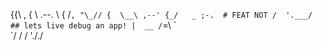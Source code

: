
  {\{\       ,
  { \ \.--.  \\
  {  /` , "\_//
  {  \__\ ,--'
   {_/   _ ;-.  # FEAT NOT
    /  '.___/   ## lets live debug an app!
    |  __ /
  `=\    \`\
     `/  / /
      '././




